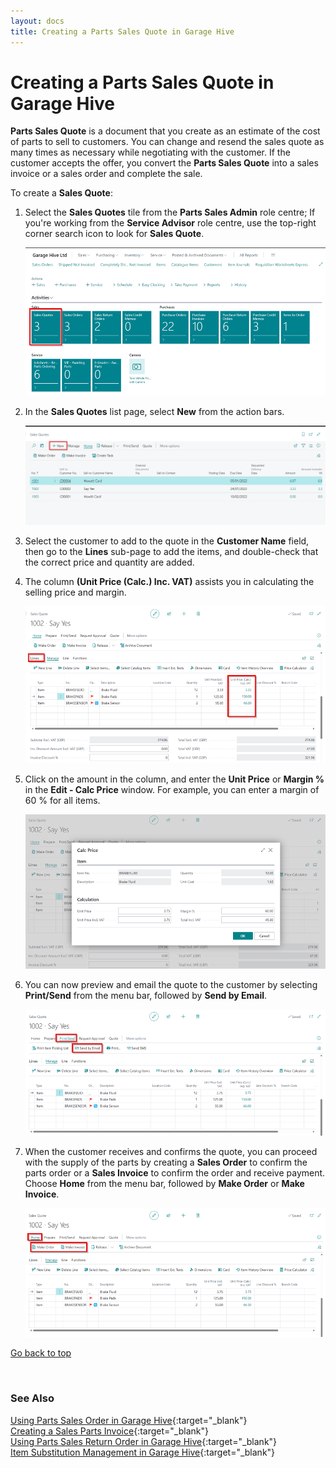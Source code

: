 ```yaml
---
layout: docs
title: Creating a Parts Sales Quote in Garage Hive
---
```


<a name="top"></a>

# Creating a Parts Sales Quote in Garage Hive
**Parts Sales Quote** is a document that you create as an estimate of the cost of parts to sell to customers. You can change and resend the sales quote as many times as necessary while negotiating with the customer. If the customer accepts the offer, you convert the **Parts Sales Quote** into a sales invoice or a sales order and complete the sale. 

To create a **Sales Quote**:
1. Select the **Sales Quotes** tile from the **Parts Sales Admin** role centre; If you're working from the **Service Advisor** role centre, use the top-right corner search icon to look for **Sales Quote**.

   ![](media/garagehive-parts-sales-quote1.png)

2. In the **Sales Quotes** list page, select **New** from the action bars.

   ![](media/garagehive-parts-sales-quote2.png)

3. Select the customer to add to the quote in the **Customer Name** field, then go to the **Lines** sub-page to add the items, and double-check that the correct price and quantity are added.
4. The column **(Unit Price (Calc.) Inc. VAT)** assists you in calculating the selling price and margin.

   ![](media/garagehive-parts-sales-quote3.png)

5. Click on the amount in the column, and enter the **Unit Price** or **Margin %** in the **Edit - Calc Price** window. For example, you can enter a margin of 60 % for all items.

   ![](media/garagehive-parts-sales-quote4.png)

6. You can now preview and email the quote to the customer by selecting **Print/Send** from the menu bar, followed by **Send by Email**.

   ![](media/garagehive-parts-sales-quote5.png)

7. When the customer receives and confirms the quote, you can proceed with the supply of the parts by creating a **Sales Order** to confirm the parts order or a **Sales Invoice** to confirm the order and receive payment. Choose **Home** from the menu bar, followed by **Make Order** or **Make Invoice**.

   ![](media/garagehive-parts-sales-quote6.png)


[Go back to top](#top)

<br>

### **See Also**

[Using Parts Sales Order in Garage Hive](garagehive-using-parts-sales-order.html){:target="_blank"} \
[Creating a Sales Parts Invoice](garagehive-creating-sales-invoice.html){:target="_blank"} \
[Using Parts Sales Return Order in Garage Hive](garagehive-using-sales-return-order.html){:target="_blank"} \
[Item Substitution Management in Garage Hive](garagehive-item-substitution-management.html){:target="_blank"}